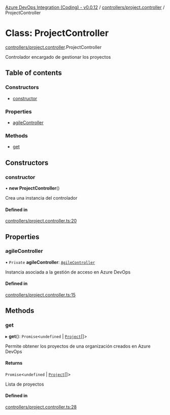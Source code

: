 [Azure DevOps Integration (Coding) - v0.0.12](../README.md) / [controllers/project.controller](../modules/controllers_project_controller.md) / ProjectController

# Class: ProjectController

[controllers/project.controller](../modules/controllers_project_controller.md).ProjectController

Controlador encargado de gestionar los proyectos

## Table of contents

### Constructors

- [constructor](controllers_project_controller.ProjectController.md#constructor)

### Properties

- [agileController](controllers_project_controller.ProjectController.md#agilecontroller)

### Methods

- [get](controllers_project_controller.ProjectController.md#get)

## Constructors

### constructor

• **new ProjectController**()

Crea una instancia del controlador

#### Defined in

[controllers/project.controller.ts:20](https://github.com/jeysgar1/azure-devops-api-kms/blob/f839fd0/src/controllers/project.controller.ts#L20)

## Properties

### agileController

• `Private` **agileController**: [`AgileController`](controllers_agile_controller.AgileController.md)

Instancia asociada a la gestión de acceso en Azure DevOps

#### Defined in

[controllers/project.controller.ts:15](https://github.com/jeysgar1/azure-devops-api-kms/blob/f839fd0/src/controllers/project.controller.ts#L15)

## Methods

### get

▸ **get**(): `Promise`<`undefined` \| [`Project`](models_agile_project.Project.md)[]\>

Permite obtener los proyectos de una organización creados en Azure DevOps

#### Returns

`Promise`<`undefined` \| [`Project`](models_agile_project.Project.md)[]\>

Lista de proyectos

#### Defined in

[controllers/project.controller.ts:28](https://github.com/jeysgar1/azure-devops-api-kms/blob/f839fd0/src/controllers/project.controller.ts#L28)
